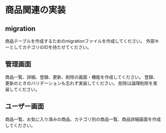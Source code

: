 # 商品関連の実装

## migration
商品テーブルを作成するためのmigrationファイルを作成してください。
外部キーとしてカテゴリのIDを持たせてください。

## 管理画面
商品一覧、詳細、登録、更新、削除の画面・機能を作成してください。
登録、更新のときのバリデーションも忘れず実装してください。
削除は論理削除を実装してください。

## ユーザー画面
商品一覧、お気に入り済みの商品、カテゴリ別の商品一覧、商品詳細画面を作成してください。